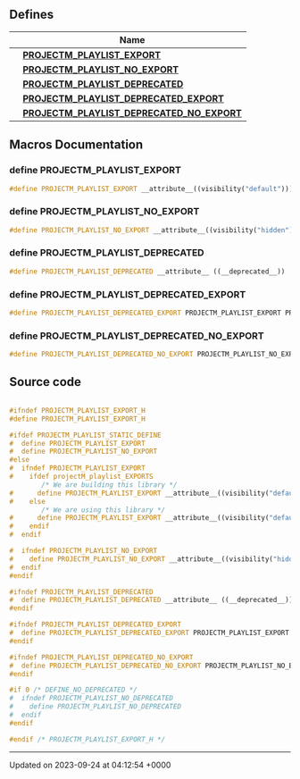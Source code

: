 

## Defines

|                | Name           |
| -------------- | -------------- |
|  | **[PROJECTM_PLAYLIST_EXPORT](/projectmapi/projectm/projectM__playlist__export.md#define-projectm-playlist-export)**  |
|  | **[PROJECTM_PLAYLIST_NO_EXPORT](/projectmapi/projectm/projectM__playlist__export.md#define-projectm-playlist-no-export)**  |
|  | **[PROJECTM_PLAYLIST_DEPRECATED](/projectmapi/projectm/projectM__playlist__export.md#define-projectm-playlist-deprecated)**  |
|  | **[PROJECTM_PLAYLIST_DEPRECATED_EXPORT](/projectmapi/projectm/projectM__playlist__export.md#define-projectm-playlist-deprecated-export)**  |
|  | **[PROJECTM_PLAYLIST_DEPRECATED_NO_EXPORT](/projectmapi/projectm/projectM__playlist__export.md#define-projectm-playlist-deprecated-no-export)**  |




## Macros Documentation

### define PROJECTM_PLAYLIST_EXPORT

```cpp
#define PROJECTM_PLAYLIST_EXPORT __attribute__((visibility("default")))
```


### define PROJECTM_PLAYLIST_NO_EXPORT

```cpp
#define PROJECTM_PLAYLIST_NO_EXPORT __attribute__((visibility("hidden")))
```


### define PROJECTM_PLAYLIST_DEPRECATED

```cpp
#define PROJECTM_PLAYLIST_DEPRECATED __attribute__ ((__deprecated__))
```


### define PROJECTM_PLAYLIST_DEPRECATED_EXPORT

```cpp
#define PROJECTM_PLAYLIST_DEPRECATED_EXPORT PROJECTM_PLAYLIST_EXPORT PROJECTM_PLAYLIST_DEPRECATED
```


### define PROJECTM_PLAYLIST_DEPRECATED_NO_EXPORT

```cpp
#define PROJECTM_PLAYLIST_DEPRECATED_NO_EXPORT PROJECTM_PLAYLIST_NO_EXPORT PROJECTM_PLAYLIST_DEPRECATED
```


## Source code

```cpp

#ifndef PROJECTM_PLAYLIST_EXPORT_H
#define PROJECTM_PLAYLIST_EXPORT_H

#ifdef PROJECTM_PLAYLIST_STATIC_DEFINE
#  define PROJECTM_PLAYLIST_EXPORT
#  define PROJECTM_PLAYLIST_NO_EXPORT
#else
#  ifndef PROJECTM_PLAYLIST_EXPORT
#    ifdef projectM_playlist_EXPORTS
        /* We are building this library */
#      define PROJECTM_PLAYLIST_EXPORT __attribute__((visibility("default")))
#    else
        /* We are using this library */
#      define PROJECTM_PLAYLIST_EXPORT __attribute__((visibility("default")))
#    endif
#  endif

#  ifndef PROJECTM_PLAYLIST_NO_EXPORT
#    define PROJECTM_PLAYLIST_NO_EXPORT __attribute__((visibility("hidden")))
#  endif
#endif

#ifndef PROJECTM_PLAYLIST_DEPRECATED
#  define PROJECTM_PLAYLIST_DEPRECATED __attribute__ ((__deprecated__))
#endif

#ifndef PROJECTM_PLAYLIST_DEPRECATED_EXPORT
#  define PROJECTM_PLAYLIST_DEPRECATED_EXPORT PROJECTM_PLAYLIST_EXPORT PROJECTM_PLAYLIST_DEPRECATED
#endif

#ifndef PROJECTM_PLAYLIST_DEPRECATED_NO_EXPORT
#  define PROJECTM_PLAYLIST_DEPRECATED_NO_EXPORT PROJECTM_PLAYLIST_NO_EXPORT PROJECTM_PLAYLIST_DEPRECATED
#endif

#if 0 /* DEFINE_NO_DEPRECATED */
#  ifndef PROJECTM_PLAYLIST_NO_DEPRECATED
#    define PROJECTM_PLAYLIST_NO_DEPRECATED
#  endif
#endif

#endif /* PROJECTM_PLAYLIST_EXPORT_H */
```


-------------------------------

Updated on 2023-09-24 at 04:12:54 +0000
